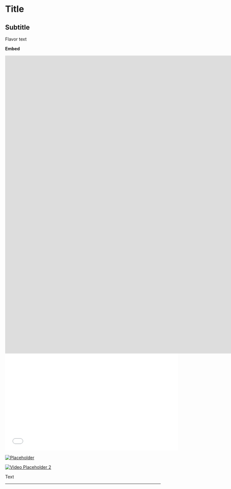 # Title
## Subtitle
Flavor text

**Embed**

<iframe width="1702" height="966" src="https://www.youtube.com/embed/hT2Bw0mRKug" title="Flare GOES HARD during Marine&#39;s Song [Shiranui Flare/不知火フレア]" frameborder="0" allow="accelerometer; autoplay; clipboard-write; encrypted-media; gyroscope; picture-in-picture; web-share" allowfullscreen></iframe>

<center>
 <iframe width="560" 
         height="315" 
         src="[YOUTUBE_LINK](https://www.youtube.com/embed/hT2Bw0mRKug)" 
         title="YouTube video player" 
         frameborder="0" 
         allow="accelerometer; autoplay; clipboard-write; encrypted-media; gyroscope; picture-in-picture" 
         allowfullscreen>
 </iframe>
</center>

[![Placeholder](https://markdown-videos-api.jorgenkh.no/url?url=https%3A%2F%2Fyoutu.be%2FhT2Bw0mRKug)](https://youtu.be/hT2Bw0mRKug)

[![Video Placeholder 2](https://img.youtube.com/vi/hT2Bw0mRKug/0.jpg)](https://www.youtube.com/watch?v=hT2Bw0mRKug)

Text

---
